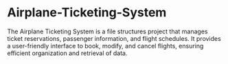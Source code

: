 # Airplane-Ticketing-System
The Airplane Ticketing System is a file structures project that manages ticket reservations, passenger information, and flight schedules. It provides a user-friendly interface to book, modify, and cancel flights, ensuring efficient organization and retrieval of data.
